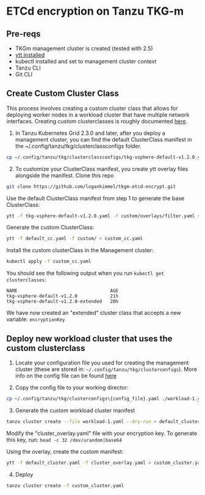 # ETCd encryption on Tanzu TKG-m

## Pre-reqs
* TKGm management cluster is created (tested with 2.5)
* [ytt installed](https://carvel.dev/ytt/docs/v0.48.0/install/)
* kubectl installed and set to management cluster context
* Tanzu CLI
* Git CLI

## Create Custom Cluster Class
This process involves creating a custom cluster class that allows for deploying worker nodes in a workload cluster that have multiple network interfaces. Creating custom clusterclasses is roughly documented [here](https://docs.vmware.com/en/VMware-Tanzu-Kubernetes-Grid/2.5/using-tkg/workload-clusters-cclass.html).

1. In Tanzu Kubernetes Grid 2.3.0 and later, after you deploy a management cluster, you can find the default ClusterClass manifest in the ~/.config/tanzu/tkg/clusterclassconfigs folder.

```bash
cp ~/.config/tanzu/tkg/clusterclassconfigs/tkg-vsphere-default-v1.2.0.yaml .
```

2. To customize your ClusterClass manifest, you create ytt overlay files alongside the manifest. Clone this repo
```bash
git clone https://github.com/logankimmel/tkgm-etcd-encrypt.git

```

Use the default ClusterClass manifest from step 1 to generate the base ClusterClass:
```bash
ytt -f tkg-vsphere-default-v1.2.0.yaml -f custom/overlays/filter.yaml > default_cc.yaml
```

Generate the custom ClusterClass:
```bash
ytt -f default_cc.yaml -f custom/ > custom_cc.yaml
```

Install the custom clusterClass in the Management cluster:
```bash
kubectl apply -f custom_cc.yaml
```

You should see the following output when you run `kubectl get clusterclasses`:
```
NAME                                  AGE
tkg-vsphere-default-v1.2.0            21h
tkg-vsphere-default-v1.2.0-extended   20h
```
We have now created an "extended" cluster class that accepts a new variable: `encryptionKey`

## Deploy new workload cluster that uses the custom clusterclass

1. Locate your configuration file you used for creating the management cluster (these are stored in: `~/.config/tanzu/tkg/clusterconfigs`). More info on the config file can be found [here](https://docs.vmware.com/en/VMware-Tanzu-Kubernetes-Grid/2.5/using-tkg/workload-clusters-deploy.html#prerequisites-0)

2. Copy the config file to your working director:
```bash
cp ~/.config/tanzu/tkg/clusterconfigs\{config_file}.yaml ./workload-1.yaml
```

3. Generate the custom workload cluster manifest
```bash
tanzu cluster create --file workload-1.yaml --dry-run > default_cluster.yaml
```

Modify the "cluster_overlay.yaml" file with your encryption key. To generate this key, run: `head -c 32 /dev/urandom|base64`

Using the overlay, create the custom manifest:
```bash
ytt -f default_cluster.yaml -f cluster_overlay.yaml > custom_cluster.yaml
```

4. Deploy
```bash
tanzu cluster create -f custom_cluster.yaml
```
